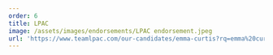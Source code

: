 ```yaml
---
order: 6
title: LPAC
image: /assets/images/endorsements/LPAC endorsement.jpeg
url: 'https://www.teamlpac.com/our-candidates/emma-curtis?rq=emma%20curtis'
---
```


